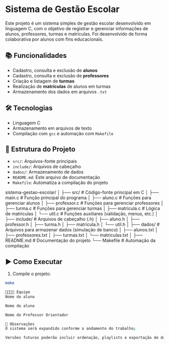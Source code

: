 # Sistema de Gestão Escolar

Este projeto é um sistema simples de gestão escolar desenvolvido em linguagem C, com o objetivo de registrar e gerenciar informações de alunos, professores, turmas e matrículas. Foi desenvolvido de forma colaborativa por alunos com fins educacionais.

## 📚 Funcionalidades

- Cadastro, consulta e exclusão de **alunos**
- Cadastro, consulta e exclusão de **professores**
- Criação e listagem de **turmas**
- Realização de **matrículas** de alunos em turmas
- Armazenamento dos dados em arquivos `.txt`

## 🛠️ Tecnologias

- Linguagem C
- Armazenamento em arquivos de texto
- Compilação com `gcc` e automação com `Makefile`

## 📂 Estrutura do Projeto

- `src/`: Arquivos-fonte principais
- `include/`: Arquivos de cabeçalho
- `dados/`: Armazenamento de dados
- `README.md`: Este arquivo de documentação
- `Makefile`: Automatiza a compilação do projeto

sistema-gestao-escolar/
│
├── src/                    # Código-fonte principal em C
│   ├── main.c              # Função principal do programa
│   ├── aluno.c             # Funções para gerenciar alunos
│   ├── professor.c         # Funções para gerenciar professores
│   ├── turma.c             # Funções para gerenciar turmas
│   ├── matricula.c         # Lógica de matrículas
│   └── util.c              # Funções auxiliares (validação, menus, etc.)
│
├── include/                # Arquivos de cabeçalho (.h)
│   ├── aluno.h
│   ├── professor.h
│   ├── turma.h
│   ├── matricula.h
│   └── util.h
│
├── dados/                  # Arquivos para armazenar dados (simulação de banco)
│   ├── alunos.txt
│   ├── professores.txt
│   ├── turmas.txt
│   └── matriculas.txt
│
├── README.md               # Documentação do projeto
└── Makefile                # Automação da compilação


## ▶️ Como Executar

1. Compile o projeto:

```bash
make

👨‍👩‍👧‍👦 Equipe
Nome do aluno

Nome do aluno

Nome do Professor Orientador

📌 Observações
O sistema será expandido conforme o andamento do trabalho;

Versões futuras poderão incluir ordenação, playlists e exportação de dados.
